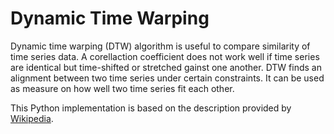 # Dynamic Time Warping

Dynamic time warping (DTW) algorithm is useful to compare similarity of time series data. A corellaction coefficient does not work well if time series are identical but time-shifted or stretched gainst one another. DTW finds an alignment between two time series under certain constraints. It can be used as measure on how well two time series fit each other. 

This Python implementation is based on the description provided by [Wikipedia](http://en.wikipedia.org/wiki/Dynamic_time_warping). 

